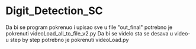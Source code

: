 # Digit_Detection_SC
Da bi se program pokrenuo i upisao sve u file "out_final" potrebno je pokrenuti videoLoad_all_to_file_v2.py
Da bi se videlo sta se desava u video-u step by step potrebno je pokrenuti videoLoad.py
